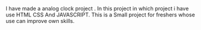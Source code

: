 I have made a analog clock project . In this project
in which project i have use HTML CSS And JAVASCRIPT.
This is a Small project for freshers whose use can improve own skills.
